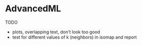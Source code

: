 # AdvancedML


TODO


* plots, overlapping text, don't look too good 
* test for different values of k (neighbors) in isomap and report
